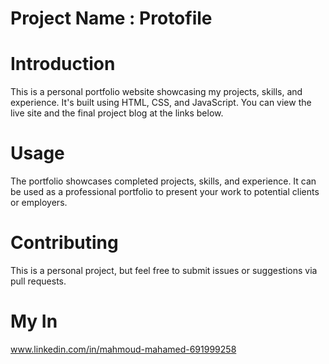 # Project Name : Protofile

# Introduction
This is a personal portfolio website showcasing my projects, skills, and experience. It's built using HTML, CSS, and JavaScript. You can view the live site and the final project blog at the links below.

# Usage
The portfolio showcases completed projects, skills, and experience. It can be used as a professional portfolio to present your work to potential clients or employers.

# Contributing
This is a personal project, but feel free to submit issues or suggestions via pull requests.

# My In
www.linkedin.com/in/mahmoud-mahamed-691999258
